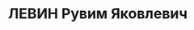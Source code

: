 ---
title: ЛЕВИН Рувим Яковлевич
description: 'Род. в 1898, Могилевская губ., мест. Крупки, еврей, обр.: высшее, член
  ВКП(б). Проживал: Москва, Покровский бул., д. 14/5, кв. 3. Зам. наркома финансов
  СССР.

  Арестован 31.07.1937. Обв. в участии в антисоветской террористической организации.
  Приговор: ВК ВС СССР, 29.10.1937 – ВМН. Расстрелян 30.10.1937, г.Москва.

  Реабилитирован ВК ВС СССР 07.04.1956'
---